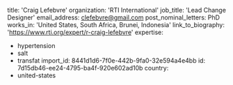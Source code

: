 title: 'Craig Lefebvre'
organization: 'RTI International'
job_title: 'Lead Change Designer'
email_address: clefebvre@gmail.com
post_nominal_letters: PhD
works_in: 'United States, South Africa, Brunei, Indonesia'
link_to_biography: 'https://www.rti.org/expert/r-craig-lefebvre'
expertise:
  - hypertension
  - salt
  - transfat
import_id: 8441d1d6-7f0e-442b-9fa0-32e594a4e4bb
id: 7d15db46-ee24-4795-ba4f-920e602ad10b
country:
  - united-states
